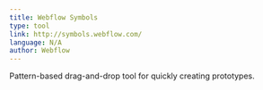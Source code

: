 ```yaml
---
title: Webflow Symbols
type: tool
link: http://symbols.webflow.com/
language: N/A
author: Webflow
---
```


Pattern-based drag-and-drop tool for quickly creating prototypes.
